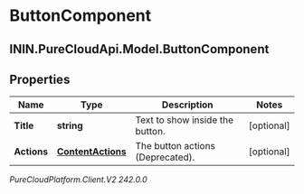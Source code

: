 # ButtonComponent

## ININ.PureCloudApi.Model.ButtonComponent

## Properties

|Name | Type | Description | Notes|
|------------ | ------------- | ------------- | -------------|
| **Title** | **string** | Text to show inside the button. | [optional] |
| **Actions** | [**ContentActions**](ContentActions) | The button actions (Deprecated). | [optional] |



_PureCloudPlatform.Client.V2 242.0.0_
